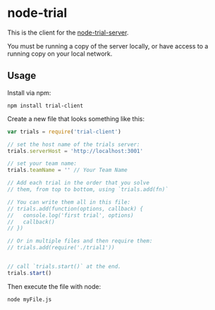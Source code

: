 node-trial
==========

This is the client for the [node-trial-server](https://github.com/mikefrey/node-trial-server).

You must be running a copy of the server locally, or have access to a running copy on your local network.

Usage
-----

Install via npm:

```
npm install trial-client
```

Create a new file that looks something like this:

```javascript
var trials = require('trial-client')

// set the host name of the trials server:
trials.serverHost = 'http://localhost:3001'

// set your team name:
trials.teamName = '' // Your Team Name

// Add each trial in the order that you solve
// them, from top to bottom, using `trials.add(fn)`

// You can write them all in this file:
// trials.add(function(options, callback) {
//   console.log('first trial', options)
//   callback()
// })

// Or in multiple files and then require them:
// trials.add(require('./trial1'))


// call `trials.start()` at the end.
trials.start()
```

Then execute the file with node:

```
node myFile.js
```